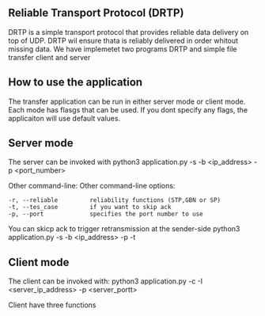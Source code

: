 Reliable Transport Protocol (DRTP) 
----------------------------------

DRTP is a simple transport protocol that provides reliable data delivery on top of UDP. DRTP wil ensure thata is reliably delivered in order whitout missing data. We have implemetet two programs DRTP and simple file transfer client and server  

How to use the application
--------------------------
The transfer application can be run in either server mode or client mode. Each mode has flasgs that can be used. If you dont specify any flags, the applicaiton will use default values.

## Server mode ##
The server can be invoked with 
    python3 application.py -s -b <ip_address> -p <port_number>

Other command-line:
Other command-line options:

    -r, --reliable         reliability functions (STP,GBN or SP)
    -t, --tes_case         if you want to skip ack 
    -p, --port             specifies the port number to use

You can skicp ack to trigger retransmission at the sender-side
    python3 application.py -s -b <ip_address> -p <port> -t <test-case>



## Client mode ##
The client can be invoked with:
  python3 application.py -c -I <server_ip_address> -p <server_portt> 

Client have three functions 












